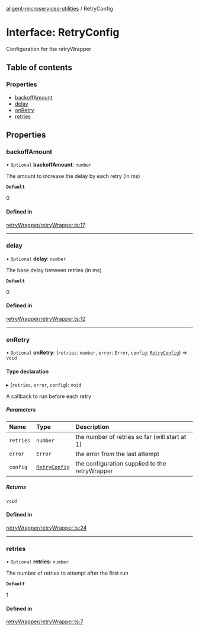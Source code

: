 [aligent-microservices-utilities](../modules.md) / RetryConfig

# Interface: RetryConfig

Configuration for the retryWrapper

## Table of contents

### Properties

- [backoffAmount](RetryConfig.md#backoffamount)
- [delay](RetryConfig.md#delay)
- [onRetry](RetryConfig.md#onretry)
- [retries](RetryConfig.md#retries)

## Properties

### <a id="backoffamount" name="backoffamount"></a> backoffAmount

• `Optional` **backoffAmount**: `number`

The amount to increase the delay by each retry (in ms)

**`Default`**

0

#### Defined in

[retryWrapper/retryWrapper.ts:17](https://bitbucket.org/aligent/microservices-utilities/src/e078ee5/src/retryWrapper/retryWrapper.ts#lines-17)

___

### <a id="delay" name="delay"></a> delay

• `Optional` **delay**: `number`

The base delay between retries (in ms)

**`Default`**

0

#### Defined in

[retryWrapper/retryWrapper.ts:12](https://bitbucket.org/aligent/microservices-utilities/src/e078ee5/src/retryWrapper/retryWrapper.ts#lines-12)

___

### <a id="onretry" name="onretry"></a> onRetry

• `Optional` **onRetry**: (`retries`: `number`, `error`: `Error`, `config`: [`RetryConfig`](RetryConfig.md)) => `void`

#### Type declaration

▸ (`retries`, `error`, `config`): `void`

A callback to run before each retry

##### Parameters

| Name | Type | Description |
| :------ | :------ | :------ |
| `retries` | `number` | the number of retries so far (will start at 1) |
| `error` | `Error` | the error from the last attempt |
| `config` | [`RetryConfig`](RetryConfig.md) | the configuration supplied to the retryWrapper |

##### Returns

`void`

#### Defined in

[retryWrapper/retryWrapper.ts:24](https://bitbucket.org/aligent/microservices-utilities/src/e078ee5/src/retryWrapper/retryWrapper.ts#lines-24)

___

### <a id="retries" name="retries"></a> retries

• `Optional` **retries**: `number`

The number of retries to attempt after the first run

**`Default`**

1

#### Defined in

[retryWrapper/retryWrapper.ts:7](https://bitbucket.org/aligent/microservices-utilities/src/e078ee5/src/retryWrapper/retryWrapper.ts#lines-7)
